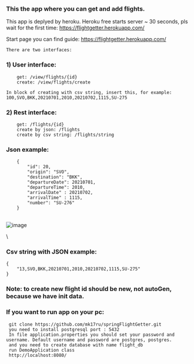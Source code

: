 ### This the app where you can get and add flights.

This app is deplyed by heroku. Heroku free starts server ~ 30 seconds, pls wait for the first time: https://flightgetter.herokuapp.com/

Start page you can find guide: https://flightgetter.herokuapp.com/

    There are two interfaces:

### 1) User interface:
        get: /view/flights/{id}
        create: /view/flights/create

    In block of creating with csv string, insert this, for example: 100,SVO,BKK,20210701,2010,20210702,1115,SU-275

### 2) Rest interface:
        get: /flights/{id} 
        create by json: /flights 
        create by csv string: /flights/string
### Json example:
        {
            "id": 20,
            "origin": "SVO",
            "destination": "BKK",
            "departureDate": 20210701,
            "departureTime": 2010,
            "arrivalDate" : 20210702,
            "arrivalTime" : 1115, 
            "number": "SU-276"
        }
\
![image](https://user-images.githubusercontent.com/57333967/120098599-4be86d00-c150-11eb-9957-1680cbff17dd.png)

\
### Csv string with JSON example:
    {
        "13,SVO,BKK,20210701,2010,20210702,1115,SU-275"
    }

### Note: to create new flight id should be new, not autoGen, because we have init data.


### If you want to run app on your pc: 
     git clone https://github.com/mk17ru/springFlightGetter.git
     you need to install postgresql port : 5432
     In file application.properties you should set your password and username. Default username and password are postgres, postgres.
     and you need to create database with name flight_db
     run DemoApplication class
     http://localhost:8080/
